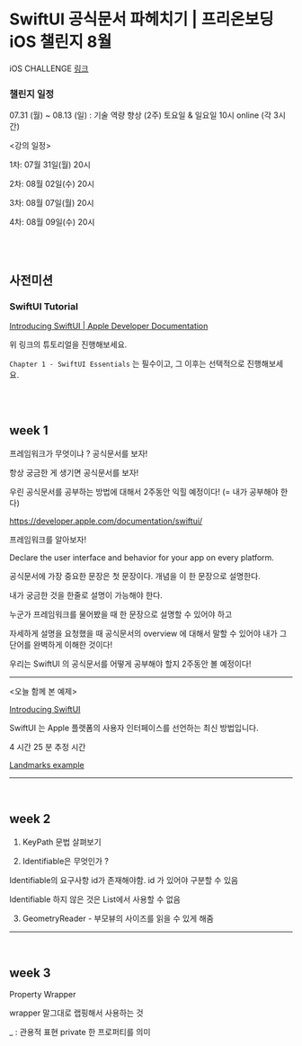 # SwiftUI 공식문서 파헤치기 | 프리온보딩 iOS 챌린지 8월

iOS CHALLENGE [링크](https://www.wanted.co.kr/events/pre_challenge_ios_4) 

### 챌린지 일정

07.31 (월) ~ 08.13 (일) : 기술 역량 향상 (2주) 토요일 & 일요일 10시 online (각 3시간)

<강의 일정>

1차: 07월 31일(월) 20시

2차: 08월 02일(수) 20시

3차: 08월 07일(월) 20시

4차: 08월 09일(수) 20시

<br>
<br>

## 사전미션

### SwiftUI Tutorial

[Introducing SwiftUI | Apple Developer Documentation](https://developer.apple.com/tutorials/swiftui)

위 링크의 튜토리얼을 진행해보세요.

`Chapter 1 - SwiftUI Essentials` 는 필수이고, 그 이후는 선택적으로 진행해보세요.


<br>
<br>

## week 1 

프레임워크가 무엇이냐 ?  공식문서를 보자!

항상 궁금한 게 생기면 공식문서를 보자!

우린 공식문서를 공부하는 방법에 대해서 2주동안 익힐 예정이다! (= 내가 공부해야 한다) 

https://developer.apple.com/documentation/swiftui/

프레임워크를 알아보자!


Declare the user interface and behavior for your app on every platform.


공식문서에 가장 중요한 문장은 첫 문장이다. 개념을 이 한 문장으로 설명한다.  


내가 궁금한 것을 한줄로 설명이 가능해야 한다.

누군가 프레임워크를 물어봤을 때 한 문장으로 설명할 수 있어야 하고 

자세하게 설명을 요청했을 때 공식문서의 overview 에 대해서 말할 수 있어야 내가 그 단어를 완벽하게 이해한 것이다!

우리는 SwiftUI 의 공식문서를 어떻게 공부해야 할지 2주동안 볼 예정이다!

<hr>

<오늘 함께 본 예제>

[Introducing SwiftUI](https://developer.apple.com/tutorials/swiftui/creating-and-combining-views)

SwiftUI 는 Apple 플랫폼의 사용자 인터페이스를 선언하는 최신 방법입니다.

4 시간 25 분 추정 시간

[Landmarks example](https://github.com/jeehge/PreOnboarding/tree/main/SwiftUI/Landmarks)

<hr>
 
<br>

## week 2 

1. KeyPath 문법 살펴보기

2. Identifiable은 무엇인가 ?

Identifiable의 요구사항 id가 존재해야함. id 가 있어야 구분할 수 있음

Identifiable 하지 않은 것은 List에서 사용할 수 없음

3. GeometryReader  - 부모뷰의 사이즈를 읽을 수 있게 해줌

<hr>
 
<br>

## week 3

Property Wrapper

wrapper 말그대로 랩핑해서 사용하는 것


_ : 관용적 표현 private 한 프로퍼티를 의미


